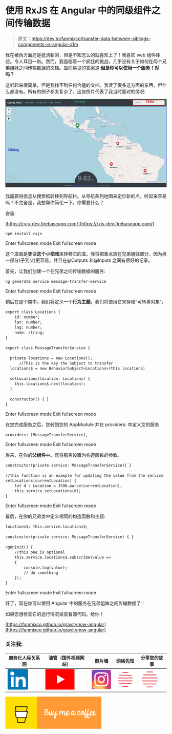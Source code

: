# 使用 RxJS 在 Angular 中的同级组件之间传输数据

> 原文：<https://dev.to/fanmixco/transfer-data-between-siblings-components-in-angular-a1m>

我在棱角方面还是挺清新的，但是不知怎么的就喜欢上了！我喜欢 web 组件体验。令人耳目一新。然而，我面临着一个疯狂的挑战，几乎没有关于如何在两个兄弟姐妹之间传输数据的文档。显而易见的答案是:**但是你可以使用一个服务！对吗？**

这听起来很简单，但是我找不到任何合适的文档。我读了很多这方面的东西，但什么都没有。所有的例子都太复杂了。这张照片代表了我当时面对的情况:

[![preview](img/e80ab2799819acfd83e524357fb49f52.png)](https://i.stack.imgur.com/XlmE4.png)

我需要将信息从搜索框转移到导航栏。从导航条到地图来定位新的点。听起来容易吗？不完全是，我想帮你简化一下。你需要什么？

安装:

[https://rxjs-dev.firebaseapp.com/](https://rxjs-dev.firebaseapp.com/)

```
npm install rxjs 
```

Enter fullscreen mode Exit fullscreen mode

这个库就是要做**这个小把戏**来转移它的库。我将把重点放在兄弟姐妹部分，因为另一部分(子到父)更容易，并且在@Outputs 和@Inputs 之间有很好的记录。

首先，让我们创建一个在兄弟之间传输数据的服务:

```
ng generate service message-transfer-service 
```

Enter fullscreen mode Exit fullscreen mode

稍后在这个类中，我们将定义一个**行为主题**，我们将使用它来存储“可转移对象”。

```
export class Locations {
    id: number;
    lat: number;
    lng: number;
    name: string;
}

export class MessageTransferService {

  private locations = new Locations();
      //This is the key the Subject to transfer
  locations$ = new BehaviorSubject<Locations>(this.locations)

  setLocations(location: Locations) {
    this.locations$.next(location);
  }

  constructor() { }
} 
```

Enter fullscreen mode Exit fullscreen mode

在您完成服务之后，您转到您的 AppModule 并在 providers:
中定义您的服务

```
providers: [MessageTransferService], 
```

Enter fullscreen mode Exit fullscreen mode

后来，在你的**父组件**中。您将服务设置为构造函数的参数。

```
constructor(private service: MessageTransferService){ }

//this function is an example for updating the value from the service
setLocations(currentLocation) {
    let d : Location = JSON.parse(currentLocation);
    this.service.setLocations(d);
} 
```

Enter fullscreen mode Exit fullscreen mode

最后，在你的兄弟类中定义相同的构造函数和主题:

```
locations$: this.service.locations$;

constructor(private service: MessageTransferService) { }

ngOnInit() {
    //this one is optional
    this.service.locations$.subscribe(value =>
    {
        console.log(value);
        // do something
    });
} 
```

Enter fullscreen mode Exit fullscreen mode

好了，现在你可以使用 Angular 中的服务在兄弟姐妹之间传输数据了！

如果您想检查它的运行情况或查看源代码。给你！

[https://fanmixco.github.io/gravitynow-angular](https://fanmixco.github.io/gravitynow-angular)

### 关注我:

| 商务化人际关系网 | 油管（国外视频网站） | 照片墙 | 网络先知 | 分享您的故事 |
| --- | --- | --- | --- | --- |
| [![LinkedIn](img/b501f070e2b1152fca94fce6ba1c10a1.png)](https://bit.ly/3xLCmvb) | [![YouTube](img/8c0c02bd24ea88f577be06d32e095211.png)](https://youtube.com/c/FedericoNavarrete) | [![Instagram](img/fb6ab53495291eee24fb9a2cc9f19fb0.png)](https://www.instagram.com/federico_the_consultant) | [![RedCircle Podcast](img/8c170a26d1702d958dc4f2c4a1c40e3e.png)](https://redcircle.com/shows/cyber-prophets) | [![RedCircle Podcast](img/8c170a26d1702d958dc4f2c4a1c40e3e.png)](https://redcircle.com/shows/sharing-your-stories) |

[![sponsor me](img/226830d02a39549ee59aecb63f3d35cd.png)](https://www.buymeacoffee.com/fanmixco)